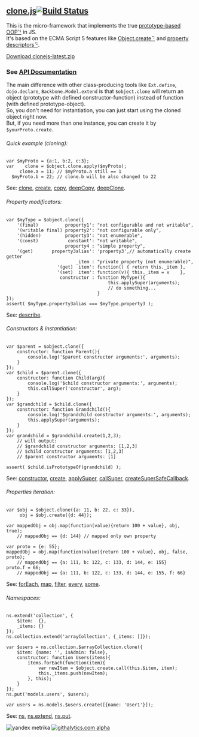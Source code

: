 ## [clone.js][][![Build Status](https://travis-ci.org/quadroid/clonejs.png?branch=master)](https://travis-ci.org/quadroid/clonejs)

This is the micro-framework that implements the true [prototype-based OOP⠙][1] in JS.  
It's based on the ECMA Script 5 features like [Object.create⠙][] and [property descriptors⠙][Object.defineProperty⠙].
<!--- HIDDEN: -->
[Download clonejs-latest.zip](http://github.com/quadroid/clonejs/archive/master.zip)
<!--- /HIDDEN -->

### See [API Documentation](http://clonejs.org/symbols/%24object.html)

The main difference with other class-producing tools like `Ext.define`, `dojo.declare`, `Backbone.Model.extend`
is that `$object.clone` will return an object (prototype with defined constructor-function) instead of function (with defined prototype-object).  
So, you don't need for instantiation, you can just start using the cloned object right now.  
But, if you need more than one instance, you can create it by `$yourProto.create`.


###### Quick example (cloning):

    var $myProto = {a:1, b:2, c:3};
    var    clone = $object.clone.apply($myProto);
         clone.a = 11; // $myProto.a still == 1
      $myProto.b = 22; // clone.b will be also changed to 22

See: [clone][], [create][], [copy][], [deepCopy][], [deepClone][].

###### Property modificators:

    var $myType = $object.clone({
        '(final)          property1': "not configurable and not writable",
        '(writable final) property2': "not configurable only",
        '(hidden)         property3': "not enumerable",
        '(const)           constant': "not writable",
                          property4 : "simple property",
        '(get)       property3alias': 'property3',// automatically create getter
                              _item : "private property (not enumerable)",
                       '(get)  item': function() { return this._item },
                       '(set)  item': function(v){ this._item = v    },
                        constructor : function MyType(){
                                          this.applySuper(arguments);
                                          // do something...
                                      }
    });
    assert( $myType.property3alias === $myType.property3 );

See: [describe][].

###### Constructors & instantiation:
        
    var $parent = $object.clone({
        constructor: function Parent(){
            console.log('$parent constructor arguments:', arguments);
        }
    });
    var $child = $parent.clone({
        constructor: function Child(arg){
            console.log('$child constructor arguments:', arguments);
            this.callSuper('constructor', arg);
        }
    });
    var $grandchild = $child.clone({
        constructor: function Grandchild(){
            console.log('$grandchild constructor arguments:', arguments);
            this.applySuper(arguments);
        }
    });
    var grandchild = $grandchild.create(1,2,3);
        // will output:
        // $grandchild constructor arguments: [1,2,3]
        // $child constructor arguments: [1,2,3]
        // $parent constructor arguments: [1]
        
    assert( $child.isPrototypeOf(grandchild) );

See: [constructor][], [create][], [applySuper][], [callSuper][], [createSuperSafeCallback][].

###### Properties iteration:

    var $obj = $object.clone({a: 11, b: 22, c: 33}),
         obj = $obj.create({d: 44});

    var mappedObj = obj.map(function(value){return 100 + value}, obj, true);
        // mappedObj == {d: 144} // mapped only own property

    var proto = {e: 55};
    mappedObj = obj.map(function(value){return 100 + value}, obj, false, proto);
        // mappedObj == {a: 111, b: 122, c: 133, d: 144, e: 155}
    proto.f = 66;
        // mappedObj == {a: 111, b: 122, c: 133, d: 144, e: 155, f: 66}

See: [forEach][], [map][], [filter][], [every][], [some][].

###### Namespaces:

    ns.extend('collection', {
        $item:  {},
        _items: {}
    });
    ns.collection.extend('arrayCollection', {_items: []});
    
    var $users = ns.collection.$arrayCollection.clone({
        $item: {name: '', isAdmin: false},
        constructor: function Users(items){
            items.forEach(function(item){
                var newItem = $object.create.call(this.$item, item);
                this._items.push(newItem);
            }, this);
        }
    });
    ns.put('models.users', $users);

    var users = ns.models.$users.create([{name: 'User1'}]);

See: [ns][], [ns.extend][], [ns.put][].



[1]: http://en.wikipedia.org/wiki/Prototype-based_programming

[Object.create⠙]: https://developer.mozilla.org/en-US/docs/JavaScript/Reference/Global_Objects/Object/create
[Object.defineProperty⠙]: https://developer.mozilla.org/en-US/docs/JavaScript/Reference/Global_Objects/Object/defineProperty

[clone.js]:    http://clonejs.org/
[$object]:     http://clonejs.org/symbols/%24object.html

[clone]:       http://clonejs.org/symbols/%24object.html#clone
[create]:      http://clonejs.org/symbols/%24object.html#create
[copy]:        http://clonejs.org/symbols/%24object.html#copy
[deepCopy]:    http://clonejs.org/symbols/%24object.html#deepCopy
[deepClone]:   http://clonejs.org/symbols/%24object.html#deepClone

[describe]:    http://clonejs.org/symbols/%24object.html#.describe

[forEach]:     http://clonejs.org/symbols/%24object.html#forEach
[every]:       http://clonejs.org/symbols/%24object.html#every
[some]:        http://clonejs.org/symbols/%24object.html#some
[map]:         http://clonejs.org/symbols/%24object.html#map
[filter]:      http://clonejs.org/symbols/%24object.html#filter

[constructor]: http://clonejs.org/symbols/%24object.html#constructor
[applySuper]:  http://clonejs.org/symbols/%24object.html#applySuper
[callSuper]:   http://clonejs.org/symbols/%24object.html#callSuper
[createSuperSafeCallback]: http://clonejs.org/symbols/%24object.html#createSuperSafeCallback

[ns]:          http://clonejs.org/symbols/ns.html
[ns.extend]:   http://clonejs.org/symbols/ns.html#extend
[ns.put]:      http://clonejs.org/symbols/ns.html#put

<!--- HIDDEN: -->
![yandex metrika](http://mc.yandex.ru/watch/20738752)
[![githalytics.com alpha](https://cruel-carlota.pagodabox.com/3110be9614da5cb337ebd483c187010f "githalytics.com")](http://githalytics.com/quadroid/clonejs)
<!--- /HIDDEN -->